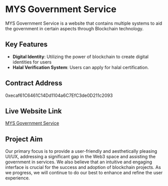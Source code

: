 
# MYS Government Service

MYS Government Service is a website that contains multiple systems to aid the government in certain aspects through Blockchain technology.

## Key Features

- **Digital Identity**: Utilizing the power of blockchain to create digital identities for users
- **Halal Verification System**: Users can apply for halal certification. 

## Contract Address
0xecaf61C6461C14Dd1104a6C7EfC3de0D211c2093

## Live Website Link
[MYS Government Service](https://moccasin-brinn-40.tiiny.site/)

## Project Aim

Our primary focus is to provide a user-friendly and aesthetically pleasing UI/UX, addressing a significant gap in the Web3 space and assisting the government in services. We also believe that an intuitive and engaging interface is crucial for the success and adoption of blockchain projects. As we progress, we will continue to do our best to enhance and refine the user experience.


